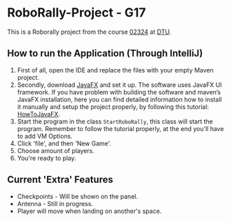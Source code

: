 # RoboRally-Project - G17

This is a Roborally project from the course [02324](https://kurser.dtu.dk/course/02324) at [DTU](https://www.dtu.dk/).

## How to run the Application (Through IntelliJ)
1. First of all, open the IDE and replace the files with your empty Maven project.
2. Secondly, download [JavaFX](https://gluonhq.com/products/javafx/) and set it up. The software uses JavaFX UI framework. If you have problem with building the software and maven’s JavaFX installation, here you can find detailed information how to install it manually and setup the project properly, by following this tutorial: [HowToJavaFX](https://openjfx.io/openjfx-docs/#IDE-Intellij). 
3. Start the program in the class `StartRoboRally`, this class will start the program. Remember to follow the tutorial properly, at the end you'll have to add VM Options.
4. Click 'file', and then 'New Game'.
5. Choose amount of players.
6. You're ready to play.



## Current 'Extra' Features
- Checkpoints - Will be shown on the panel.
- Antenna - Still in progress.
- Player will move when landing on another's space.